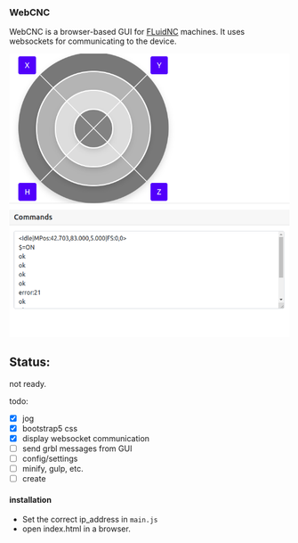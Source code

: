 

### WebCNC
WebCNC is a browser-based GUI for [FLuidNC](https://github.com/bdring/FluidNC/) machines.
It uses websockets for communicating to the device.

![](https://raw.githubusercontent.com/Alex-CodeLab/webcnc/main/docs/jog.png)

## Status:
not ready. 

todo:
- [x] jog 
- [x] bootstrap5 css
- [x] display websocket communication
- [ ] send grbl messages from GUI
- [ ] config/settings
- [ ] minify, gulp, etc.
- [ ] create

#### installation

- Set the correct ip_address in `main.js`
- open index.html in a browser.

####